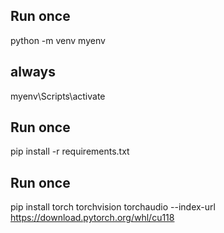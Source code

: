 
## Run once 
python -m venv myenv   

## always 
myenv\Scripts\activate

## Run once
pip install -r requirements.txt
##  Run once
pip install torch torchvision torchaudio --index-url https://download.pytorch.org/whl/cu118
